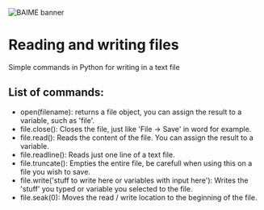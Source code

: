 ![BAIME banner](https://user-images.githubusercontent.com/47600826/73174265-9c3c5e80-4107-11ea-858b-c2c9f5304729.png)

# Reading and writing files
Simple commands in Python for writing in a text file

## List of commands:

- open(filename): returns a file object, you can assign the result to a variable, such as 'file'. 
- file.close(): Closes the file, just like 'File -> Save' in word for example.
- file.read(): Reads the content of the file. You can assign the result to a variable.
- file.readline(): Reads just one line of a text file.
- file.truncate(): Empties the entire file, be carefull when using this on a file you wish to save.
- file.write('stuff to write here or variables with input here'): Writes the 'stuff' you typed or variable you selected to the file.
- file.seak(0): Moves the read / write location to the beginning of the file.


